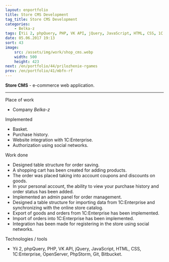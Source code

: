 ```yaml
---
layout: enportfolio
title: Store CMS Development
tag_title: Store CMS Development
categories:
    - Belka-z
tags: [Yii 2, phpQuery, PHP, VK API, jQuery, JavaScript, HTML, CSS, 1С Enterprise, OpenServer, PhpStorm, Git, Bitbucket]
date: 05.06.2017 19:13
sort: 43
image: 
    src: /assets/img/work/shop_cms.webp 
    width: 500
    height: 423
next: /en/portfolio/44/prilozhenie-rgames
prev: /en/portfolio/41/mbfn-rf
---
```


**Store CMS** - e-commerce web application.

---

Place of work

* Company _Belka-z_

Implemented

* Basket.
* Purchase history.
* Website integration with 1C:Enterprise.
* Authorization using social networks.

Work done

* Designed table structure for order saving.
* A shopping cart has been created for adding products.
* The order was placed taking into account coupons and discounts on goods.
* In your personal account, the ability to view your purchase history and order status has been added.
* Implemented an admin panel for order management.
* Designed a table structure for importing data from 1C:Enterprise and synchronizing with the online store catalog.
* Export of goods and orders from 1C:Enterprise has been implemented.
* Import of orders into 1C:Enterprise has been implemented.
* Integration has been made for registering in the store using social networks.

Technologies / tools

* Yii 2, phpQuery, PHP, VK API, jQuery, JavaScript, HTML, CSS, 1C:Enterprise, OpenServer, PhpStorm, Git, Bitbucket.

